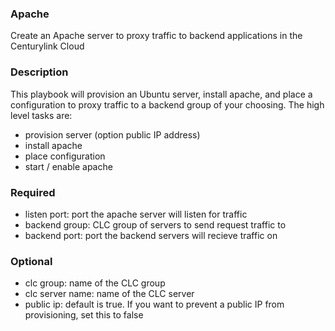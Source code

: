 ### Apache
Create an Apache server to proxy traffic to backend applications in the Centurylink Cloud

### Description
This playbook will provision an Ubuntu server, install apache, and place a configuration to proxy traffic to a backend group of your choosing. The high level tasks are:
* provision server (option public IP address)
* install apache
* place configuration
* start / enable apache

### Required
* listen port: port the apache server will listen for traffic
* backend group: CLC group of servers to send request traffic to
* backend port: port the backend servers will recieve traffic on

### Optional
* clc group: name of the CLC group
* clc server name: name of the CLC server
* public ip: default is true. If you want to prevent a public IP from provisioning, set this to false
